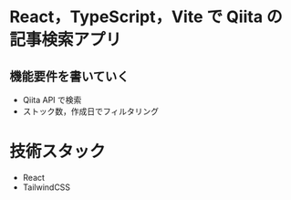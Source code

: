 # React，TypeScript，Vite で Qiita の記事検索アプリ

## 機能要件を書いていく

- Qiita API で検索
- ストック数，作成日でフィルタリング

# 技術スタック
- React
- TailwindCSS
